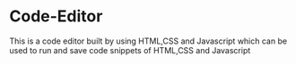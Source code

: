 # Code-Editor
This is a code editor built by using HTML,CSS and Javascript which can be used to run and save code snippets of HTML,CSS and Javascript 
